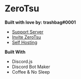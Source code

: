 # ZeroTsu



**Built with love by: trashbag#0001**

* [Support Server](https://discord.gg/RA7cv9N)
* [Invite ZeroTsu](https://discordapp.com/oauth2/authorize?client_id=440672373109293066&scope=bot&permissions=2146958591)
* [Self Hosting](https://github.com/nourio/zerotsu/wiki)


**Built With**
* Discord.js
* Discord Bot Maker
* Coffee & No Sleep

